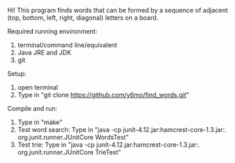 Hi! This program finds words that can be formed by a sequence of adjacent (top, bottom, left, right, diagonal) letters on a board.

Required running environment:
1. terminal/command line/equivalent
2. Java JRE and JDK
3. git

Setup:
1. open terminal
2. Type in "git clone https://github.com/y6mo/find_words.git"

Compile and run:
1. Type in "make"
2. Test word search: Type in "java -cp junit-4.12.jar:hamcrest-core-1.3.jar:. org.junit.runner.JUnitCore WordsTest"
3. Test trie: Type in "java -cp junit-4.12.jar:hamcrest-core-1.3.jar:. org.junit.runner.JUnitCore TrieTest"







